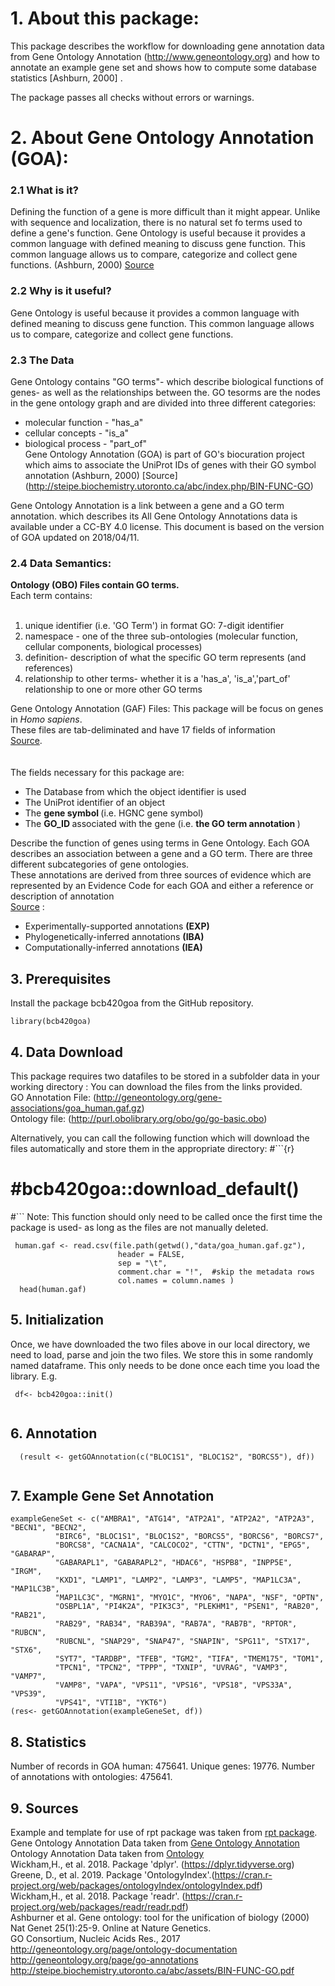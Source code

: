 # 1. About this package:
This package describes the workflow for downloading gene annotation data from Gene Ontology Annotation (http://www.geneontology.org) and how to annotate an example gene set and shows how to compute some database statistics [Ashburn, 2000] .

The package passes all checks without errors or warnings.

# 2. About Gene Ontology Annotation (GOA):
###   2.1  What is it?

Defining the function of a gene is more difficult than it might appear. Unlike with sequence and localization, there is no natural set fo terms used to define a gene's function. Gene Ontology is useful because it provides a common language with defined meaning to discuss gene function. This common language allows us to compare, categorize and collect gene functions. (Ashburn, 2000) [Source](http://steipe.biochemistry.utoronto.ca/abc/assets/BIN-FUNC-GO.pdf) 

###   2.2  Why is it useful?

Gene Ontology is useful because it provides a common language with defined meaning to discuss gene function. This common language allows us to compare, categorize and collect gene functions.


### 2.3 The Data
Gene Ontology contains "GO terms"- which describe biological functions of genes- as well as the
relationships between the. GO tesorms are the nodes in the gene ontology graph and are divided into three different categories: <br>
 * molecular function  - "has_a" <br>
 * cellular concepts - "is_a" <br>
 * biological process - "part_of" <br>
Gene Ontology Annotation (GOA) is part of GO's biocuration project which aims to associate the UniProt IDs of genes with their GO symbol annotation (Ashburn, 2000)
[Source] (http://steipe.biochemistry.utoronto.ca/abc/index.php/BIN-FUNC-GO)

Gene Ontology Annotation is a link between a gene and a GO term annotation. 
which describes its 
All Gene Ontology Annotations data is available under a CC-BY 4.0 license. This document is based on the version of GOA updated on 2018/04/11. 

### 2.4 Data Semantics:
<b>Ontology (OBO) Files contain GO terms.</b> <br>
Each term contains: <br>
<br>
1. unique identifier (i.e. 'GO Term') in format GO: 7-digit identifier<br>
2. namespace - one of the three sub-ontologies (molecular function, cellular components, biological processes)<br>
3. definition- description of what the specific GO term represents (and references) <br>
4.  relationship to other terms- whether it is a 'has_a', 'is_a','part_of' relationship to one or more other GO terms<br>

Gene Ontology Annotation (GAF) Files:
This package will be focus on genes in <i>Homo sapiens</i>.<br>
These files are tab-deliminated and have 17 fields of information <br> [Source](http://geneontology.org/page/go-annotation-file-gaf-format-21).<br>
<br>
<br>
The fields necessary for this package are:<br>
* The Database from which the object identifier is used <br>
* The UniProt identifier of an object <br>
* The <b> gene symbol </b> (i.e. HGNC gene symbol) <br>
* The <b> GO_ID </b> associated with the gene (i.e. <b> the GO term annotation </b>) <br>

Describe the function of genes using terms in Gene Ontology. Each GOA describes an association between a gene and a GO term. There are three different subcategories of gene ontologies. <br>
These annotations are derived from three sources of evidence which are represented by an Evidence Code for each GOA and either a reference or description of annotation <br>
[Source](http://geneontology.org/page/go-annotations ) : <br>
* Experimentally-supported annotations <b> (EXP) </b> <br> 
* Phylogenetically-inferred annotations <b> (IBA) </b> <br>
* Computationally-inferred annotations <b> (IEA) </b> <br>

## 3. Prerequisites
Install the package bcb420goa from the GitHub repository.
```{r}
library(bcb420goa)
```

## 4. Data Download
This package requires two datafiles to be stored in a subfolder data in your working directory :
You can download the files from the links provided. <br>
GO Annotation File: (http://geneontology.org/gene-associations/goa_human.gaf.gz) <br>
Ontology file: (http://purl.obolibrary.org/obo/go/go-basic.obo) <br>

Alternatively, you can call the following function which will download the files 
automatically and store them in the appropriate directory:
#```{r}
# #bcb420goa::download_default()
#```
Note: This function should only need to be called once the first time the package is used- as 
long as the files are not manually deleted.
```{r}
 human.gaf <- read.csv(file.path(getwd(),"data/goa_human.gaf.gz"),
                        header = FALSE,
                        sep = "\t",
                        comment.char = "!",  #skip the metadata rows
                        col.names = column.names )
  head(human.gaf)
```


## 5. Initialization
Once, we have downloaded the two files above in our local directory, we need to load, parse and 
join the two files. We store this in some randomly named dataframe. This only needs to be done
once each time you load the library.  E.g.
```{r}
 df<- bcb420goa::init()
 
```

## 6. Annotation

```{r}
  (result <- getGOAnnotation(c("BLOC1S1", "BLOC1S2", "BORCS5"), df))
  
```

## 7. Example Gene Set Annotation

```{r}
exampleGeneSet <- c("AMBRA1", "ATG14", "ATP2A1", "ATP2A2", "ATP2A3", "BECN1", "BECN2",
          "BIRC6", "BLOC1S1", "BLOC1S2", "BORCS5", "BORCS6", "BORCS7",
          "BORCS8", "CACNA1A", "CALCOCO2", "CTTN", "DCTN1", "EPG5", "GABARAP",
          "GABARAPL1", "GABARAPL2", "HDAC6", "HSPB8", "INPP5E", "IRGM",
          "KXD1", "LAMP1", "LAMP2", "LAMP3", "LAMP5", "MAP1LC3A", "MAP1LC3B",
          "MAP1LC3C", "MGRN1", "MYO1C", "MYO6", "NAPA", "NSF", "OPTN",
          "OSBPL1A", "PI4K2A", "PIK3C3", "PLEKHM1", "PSEN1", "RAB20", "RAB21",
          "RAB29", "RAB34", "RAB39A", "RAB7A", "RAB7B", "RPTOR", "RUBCN",
          "RUBCNL", "SNAP29", "SNAP47", "SNAPIN", "SPG11", "STX17", "STX6",
          "SYT7", "TARDBP", "TFEB", "TGM2", "TIFA", "TMEM175", "TOM1",
          "TPCN1", "TPCN2", "TPPP", "TXNIP", "UVRAG", "VAMP3", "VAMP7",
          "VAMP8", "VAPA", "VPS11", "VPS16", "VPS18", "VPS33A", "VPS39",
          "VPS41", "VTI1B", "YKT6")
(res<- getGOAnnotation(exampleGeneSet, df))

```

## 8. Statistics
Number of records in GOA human: 475641. Unique genes: 19776.
Number of annotations with ontologies: 475641.
## 9. Sources
Example and template for use of rpt package was taken from 
[rpt package](https://github.com/hyginn/rpt). <br>
Gene Ontology Annotation Data taken from [Gene Ontology Annotation](http://geneontology.org/page/download-go-annotations)<br>
Ontology Annotation Data taken from [Ontology](http://purl.obolibrary.org/obo/go.obo)<br>
Wickham,H., et al. 2018. Package 'dplyr'. (https://dplyr.tidyverse.org)<br>
Greene, D., et al. 2019. Package 'OntologyIndex'.(https://cran.r-project.org/web/packages/ontologyIndex/ontologyIndex.pdf)<br>
Wickham,H., et al. 2018. Package 'readr'.
(https://cran.r-project.org/web/packages/readr/readr.pdf)<br>
Ashburner et al. Gene ontology: tool for the unification of biology (2000) Nat Genet 25(1):25-9. Online at Nature Genetics.<br>
GO Consortium, Nucleic Acids Res., 2017 <br>
http://geneontology.org/page/ontology-documentation <br>
http://geneontology.org/page/go-annotations <br>
http://steipe.biochemistry.utoronto.ca/abc/assets/BIN-FUNC-GO.pdf <br>

